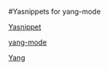 #Yasnippets for yang-mode

[Yasnippet](https://github.com/capitaomorte/yasnippet)

[yang-mode](http://www.emacswiki.org/emacs/YangMode)

[Yang](http://www.yang-central.org/)